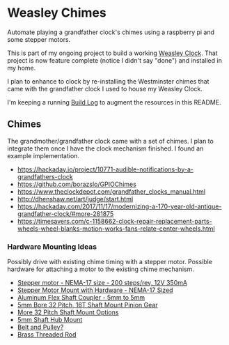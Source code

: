 # Weasley Chimes

Automate playing a grandfather clock's chimes using a raspberry pi and
some stepper motors.

This is part of my ongoing project to build a working [Weasley
Clock](https://github.com/randomstring/WeasleyClock). That project is
now feature complete (notice I didn't say "done") and installed in my
home. 

I plan to enhance to clock by re-installing the Westminster chimes
that came with the grandfather clock I used to house my Weasley Clock.

I'm keeping a running [Build Log](./BuildLog.md) to augment the
resources in this README.

## Chimes

The grandmother/grandfather clock came with a set of chimes. I plan
to integrate them once I have the clock mechanism finished. I found
an example implementation.
   - https://hackaday.io/project/10771-audible-notifications-by-a-grandfathers-clock
   - https://github.com/borazslo/GPIOChimes
   - https://www.theclockdepot.com/grandfather_clocks_manual.html
   - http://dhenshaw.net/art/judge/start.html
   - https://hackaday.com/2017/11/17/modernizing-a-170-year-old-antique-grandfather-clock/#more-281875
   - https://timesavers.com/c-1158662-clock-repair-replacement-parts-wheels-wheel-blanks-motion-works-fans-relate-center-wheels.html
   
### Hardware Mounting Ideas

Possibly drive with existing chime timing with a stepper
motor. Possible hardware for attaching a motor to the existing chime
mechanism.

 - [Stepper motor - NEMA-17 size - 200 steps/rev, 12V 350mA](https://www.adafruit.com/product/324)
 - [Stepper Motor Mount with Hardware - NEMA-17 Sized](https://www.adafruit.com/product/1297)
 - [Aluminum Flex Shaft Coupler - 5mm to 5mm](https://www.adafruit.com/product/1175)
 - [5mm Bore 32 Pitch, 16T Shaft Mount Pinion Gear](https://www.servocity.com/5mm-bore-32p-16t-shaft-mount-pinion-gears)
 - [More 32 Pitch Shaft Mount Options](https://www.servocity.com/motion-components/rotary-motion/gears/shaft-mount-pinion-gears/32-pitch-shaft-mount-pinion-gears)
 - [5mm Shaft Hub Mount](https://www.pololu.com/product/1203)
 - [Belt and Pulley?](https://www.adafruit.com/product/1253)
 - [Brass Threaded Rod](https://www.mcmaster.com/threaded-rods)


